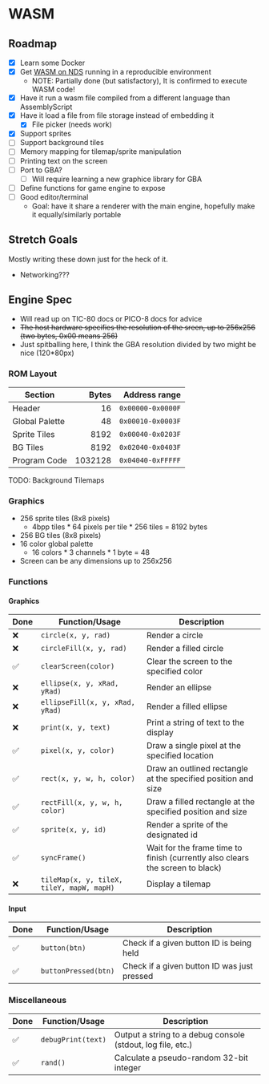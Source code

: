 
# WASM

## Roadmap

- [X] Learn some Docker
- [X] Get [WASM on NDS](https://softwayre.com/blog/2021/09/13/webassembly-on-your-nintendo-ds) running in a reproducible environment
    - NOTE: Partially done (but satisfactory), It is confirmed to execute WASM code!
- [X] Have it run a wasm file compiled from a different language than AssemblyScript
- [X] Have it load a file from file storage instead of embedding it
    - [X] File picker (needs work)
- [X] Support sprites
- [ ] Support background tiles
- [ ] Memory mapping for tilemap/sprite manipulation
- [ ] Printing text on the screen
- [ ] Port to GBA?
    - [ ] Will require learning a new graphice library for GBA
- [ ] Define functions for game engine to expose
- [ ] Good editor/terminal
    - Goal: have it share a renderer with the main engine, hopefully make it equally/similarly portable

## Stretch Goals

Mostly writing these down just for the heck of it.

- Networking???

## Engine Spec

- Will read up on TIC-80 docs or PICO-8 docs for advice
- ~~The host hardware specifies the resolution of the sreen, up to 256x256 (two bytes, 0x00 means 256)~~
- Just spitballing here, I think the GBA resolution divided by two might be nice (120*80px)

### ROM Layout

| Section | Bytes | Address range |
| - | -:| -:|
| Header | 16 | `0x00000-0x0000F` |
| Global Palette | 48 | `0x00010-0x0003F` |
| Sprite Tiles | 8192 | `0x00040-0x0203F` |
| BG Tiles | 8192 | `0x02040-0x0403F` |
| Program Code | 1032128 | `0x04040-0xFFFFF` |

TODO: Background Tilemaps

### Graphics

- 256 sprite tiles (8x8 pixels)
    - 4bpp tiles * 64 pixels per tile * 256 tiles = 8192 bytes
- 256 BG tiles (8x8 pixels)
- 16 color global palette
    - 16 colors * 3 channels * 1 byte = 48
- Screen can be any dimensions up to 256x256

### Functions

#### Graphics

| Done | Function/Usage | Description |
| - | - | - |
| ❌ | `circle(x, y, rad)` | Render a circle |
| ❌ | `circleFill(x, y, rad)` | Render a filled circle |
| ✅ | `clearScreen(color)` | Clear the screen to the specified color |
| ❌ | `ellipse(x, y, xRad, yRad)` | Render an ellipse |
| ❌ | `ellipseFill(x, y, xRad, yRad)` | Render a filled ellipse |
| ❌ | `print(x, y, text)` | Print a string of text to the display |
| ✅ | `pixel(x, y, color)` | Draw a single pixel at the specified location |
| ✅ | `rect(x, y, w, h, color)` | Draw an outlined rectangle at the specified position and size |
| ✅ | `rectFill(x, y, w, h, color)` | Draw a filled rectangle at the specified position and size |
| ✅ | `sprite(x, y, id)` | Render a sprite of the designated id |
| ✅ | `syncFrame()` | Wait for the frame time to finish (currently also clears the screen to black) |
| ❌ | `tileMap(x, y, tileX, tileY, mapW, mapH)` | Display a tilemap |

#### Input

| Done | Function/Usage | Description |
| - | - | - |
| ✅ | `button(btn)` | Check if a given button ID is being held |
| ✅ | `buttonPressed(btn)` | Check if a given button ID was just pressed |

### Miscellaneous

| Done | Function/Usage | Description |
| - | - | - |
| ✅ | `debugPrint(text)` | Output a string to a debug console (stdout, log file, etc.) |
| ✅ | `rand()` | Calculate a pseudo-random 32-bit integer |

